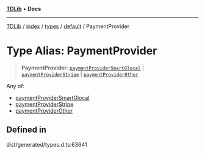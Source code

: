 [**TDLib**](../../../../../../README.md) • **Docs**

***

[TDLib](../../../../../../modules.md) / [index](../../../../../README.md) / [types](../../../README.md) / [default](../README.md) / PaymentProvider

# Type Alias: PaymentProvider

> **PaymentProvider**: [`paymentProviderSmartGlocal`](paymentProviderSmartGlocal.md) \| [`paymentProviderStripe`](paymentProviderStripe.md) \| [`paymentProviderOther`](paymentProviderOther.md)

Any of:
- [paymentProviderSmartGlocal](paymentProviderSmartGlocal.md)
- [paymentProviderStripe](paymentProviderStripe.md)
- [paymentProviderOther](paymentProviderOther.md)

## Defined in

dist/generated/types.d.ts:63641

